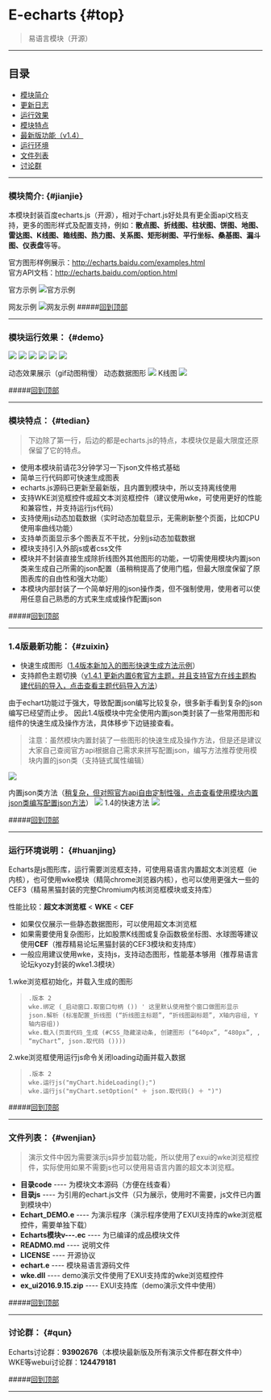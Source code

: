# E-echarts  {#top}
>易语言模块（开源）
***
## 目录
* [模块简介](#jianjie)
* [更新日志](https://coding.net/u/lsy9202/p/E-echarts/git/blob/master/doc/manual3.md)
* [运行效果](#demo)
* [模块特点](#tedian)
* [最新版功能（v1.4）](#zuixin)
* [运行环境](#huanjing)
* [文件列表](#wenjian)
* [讨论群](#qun)

***
### 模块简介: {#jianjie}
本模块封装百度echarts.js（开源），相对于chart.js好处具有更全面api文档支持，更多的图形样式及配置支持，例如：**散点图、折线图、柱状图、饼图、地图、雷达图、K线图、箱线图、热力图、关系图、矩形树图、平行坐标、桑基图、漏斗图、仪表盘**等等。  

官方图形样例展示：http://echarts.baidu.com/examples.html  
官方API文档：http://echarts.baidu.com/option.html  

官方示例
![官方示例](https://coding.net/u/lsy9202/p/E-echarts/git/raw/master/doc/img/demo1.png)

网友示例
![网友示例](https://coding.net/u/lsy9202/p/E-echarts/git/raw/master/doc/img/demo2.png)
#####[回到顶部](#top)
***
### 模块运行效果： {#demo}

![](https://coding.net/u/lsy9202/p/E-echarts/git/raw/master/doc/img/zhexianhesandiantu-tu.png)
![](https://coding.net/u/lsy9202/p/E-echarts/git/raw/master/doc/img/zhutu-tu.png)
![](https://coding.net/u/lsy9202/p/E-echarts/git/raw/master/doc/img/bingtu-tu1.png)
![](https://coding.net/u/lsy9202/p/E-echarts/git/raw/master/doc/img/bingtu-tu2.png)
![](https://coding.net/u/lsy9202/p/E-echarts/git/raw/master/doc/img/leidatu-tu.png)
![](https://coding.net/u/lsy9202/p/E-echarts/git/raw/master/doc/img/demo3.png)

动态效果展示（gif动图稍慢）
动态数据图形
![](https://coding.net/u/lsy9202/p/E-echarts/git/raw/master/doc/img/demo5.gif)
K线图
![](https://coding.net/u/lsy9202/p/E-echarts/git/raw/master/doc/img/demo4.gif)

#####[回到顶部](#top)
***
### 模块特点：  {#tedian}

>下边除了第一行，后边的都是echarts.js的特点，本模块仅是最大限度还原保留了它的特点。

* 使用本模块前请花3分钟学习一下json文件格式基础
* 简单三行代码即可快速生成图表
* echarts.js源码已更新至最新版，且内置到模块中，所以支持离线使用
* 支持WKE浏览框控件或超文本浏览框控件（建议使用wke，可使用更好的性能和兼容性，并支持运行js代码）
* 支持使用js动态加载数据（实时动态加载显示，无需刷新整个页面，比如CPU使用率曲线功能）
* 支持单页面显示多个图表互不干扰，分别js动态加载数据
* 模块支持引入外部js或者css文件
* 模块并不封装直接生成除折线图外其他图形的功能，一切需使用模块内置json类来生成自己所需的json配置（虽稍稍提高了使用门槛，但最大限度保留了原图表库的自由性和强大功能）
* 本模块内部封装了一个简单好用的json操作类，但不强制使用，使用者可以使用任意自己熟悉的方式来生成或操作配置json

#####[回到顶部](#top)
***
### 1.4版最新功能： {#zuixin}
* 快速生成图形（[1.4版本新加入的图形快速生成方法示例](https://coding.net/u/lsy9202/p/E-echarts/git/blob/master/doc/manual1.md)）  
* 支持颜色主题切换（[v1.4.1 更新内置6套官方主题，并且支持官方在线主题构建代码的导入，点击查看主题代码导入方法](https://coding.net/u/lsy9202/p/E-echarts/git/blob/master/doc/manual2.md)）  

由于echart功能过于强大，导致配置json编写比较复杂，很多新手看到复杂的json编写已经望而止步。
因此1.4版模块中完全使用内置json类封装了一些常用图形和组件的快速生成及操作方法，具体移步下边链接查看。
>注意：虽然模块内置封装了一些图形的快速生成及操作方法，但是还是建议大家自己查阅官方api根据自己需求来拼写配置json，编写方法推荐使用模块内置的json类（支持链式属性编辑）  



![](https://coding.net/u/lsy9202/p/E-echarts/git/raw/master/doc/img/zhutu-tu.png)

内置json类方法（[稍复杂，但对照官方api自由定制性强，点击查看使用模块内置json类编写配置json方法](https://coding.net/u/lsy9202/p/E-echarts/git/blob/master/doc/manual0.md)）
![](https://coding.net/u/lsy9202/p/E-echarts/git/raw/master/doc/img/zhutu-yuanfangfa.png)
1.4的快速方法
![](https://coding.net/u/lsy9202/p/E-echarts/git/raw/master/doc/img/zhutu.png)

#####[回到顶部](#top)
***
### 运行环境说明： {#huanjing}
Echarts是js图形库，运行需要浏览框支持，可使用易语言内置超文本浏览框（ie内核），也可使用wke模块（精简chrome浏览器内核），也可以使用更强大一些的CEF3（精易黑猫封装的完整Chromium内核浏览框模块或支持库）

性能比较：**超文本浏览框** < **WKE** < **CEF**

* 如果仅仅展示一些静态数据图形，可以使用超文本浏览框
* 如果需要使用复杂图形，比如股票K线图或复杂函数极坐标图、水球图等建议使用**CEF**（推荐精易论坛黑猫封装的CEF3模块和支持库）
* 一般应用建议使用wke，支持js，支持动态图形，性能基本够用（推荐易语言论坛kyozy封装的wke1.3模块）

1.wke浏览框初始化，并载入生成的图形  
>     .版本 2
>     wke.绑定 (_启动窗口.取窗口句柄 ()) ' 这里默认使用整个窗口做图形显示
>     json.解析 (标准配置_折线图 (“折线图主标题”, “折线图副标题”, X轴内容组, Y轴内容组))
>     wke.载入(页面代码_生成 (#CSS_隐藏滚动条, 创建图形 (“640px”, “480px”, , “myChart”, json.取代码 ())))  

2.wke浏览框使用运行js命令关闭loading动画并载入数据
>     .版本 2
>     wke.运行js("myChart.hideLoading();")
>     wke.运行js("myChart.setOption(" ＋ json.取代码() ＋ ")")

#####[回到顶部](#top)
***
### 文件列表： {#wenjian}
> 演示文件中因为需要演示js异步加载功能，所以使用了exui的wke浏览框控件，实际使用如果不需要js也可以使用易语言内置的超文本浏览框。

- **目录code** ----   为模块文本源码（方便在线查看）  
- **目录js**  ----  为引用的echart.js文件（只为展示，使用时不需要，js文件已内置到模块中）  
- **Echart_DEMO.e**  ----  为演示程序（演示程序使用了EXUI支持库的wke浏览框控件，需要单独下载）  
- **Echarts模块v---.ec**  ----  为已编译的成品模块文件  
- **READMO.md**  ----  说明文件
- **LICENSE**  ----  开源协议
- **echart.e**  ----  模块易语言源码文件
- **wke.dll**  ----  demo演示文件使用了EXUI支持库的wke浏览框控件
- **ex_ui2016.9.15.zip**  ----  EXUI支持库（demo演示文件中使用）

#####[回到顶部](#top)
***
### 讨论群： {#qun}
Echarts讨论群：**93902676**（本模块最新版及所有演示文件都在群文件中）
WKE等webui讨论群：**124479181**

#####[回到顶部](#top)
***